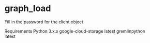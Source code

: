 # graph_load

Fill in the password for the client object

Requirements
Python 3.x.x
google-cloud-storage latest
gremlinpython latest

